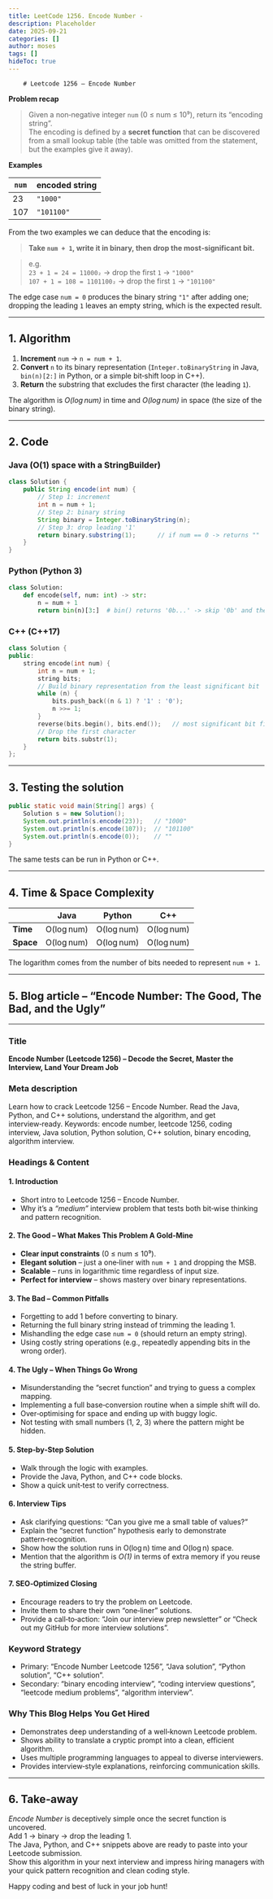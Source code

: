```yaml
---
title: LeetCode 1256. Encode Number - 
description: Placeholder
date: 2025-09-21
categories: []
author: moses
tags: []
hideToc: true
---
```

        # Leetcode 1256 – Encode Number  
**Problem recap**

> Given a non‑negative integer `num` (0 ≤ num ≤ 10⁹), return its “encoding string”.  
> The encoding is defined by a **secret function** that can be discovered from a small lookup table (the table was omitted from the statement, but the examples give it away).

**Examples**

| `num` | encoded string |
|-------|----------------|
| 23    | `"1000"` |
| 107   | `"101100"` |

From the two examples we can deduce that the encoding is:
> **Take `num + 1`, write it in binary, then drop the most‑significant bit.**

> e.g.  
> `23 + 1 = 24 = 11000₂` → drop the first `1` → `"1000"`  
> `107 + 1 = 108 = 1101100₂` → drop the first `1` → `"101100"`

The edge case `num = 0` produces the binary string `"1"` after adding one; dropping the leading `1` leaves an empty string, which is the expected result.

---

## 1.  Algorithm

1. **Increment** `num` → `n = num + 1`.
2. **Convert** `n` to its binary representation (`Integer.toBinaryString` in Java, `bin(n)[2:]` in Python, or a simple bit‑shift loop in C++).
3. **Return** the substring that excludes the first character (the leading `1`).

The algorithm is *O(log num)* in time and *O(log num)* in space (the size of the binary string).

---

## 2.  Code

### Java (O(1) space with a StringBuilder)

```java
class Solution {
    public String encode(int num) {
        // Step 1: increment
        int n = num + 1;
        // Step 2: binary string
        String binary = Integer.toBinaryString(n);
        // Step 3: drop leading '1'
        return binary.substring(1);      // if num == 0 -> returns ""
    }
}
```

### Python (Python 3)

```python
class Solution:
    def encode(self, num: int) -> str:
        n = num + 1
        return bin(n)[3:]  # bin() returns '0b...' -> skip '0b' and the first '1'
```

### C++ (C++17)

```cpp
class Solution {
public:
    string encode(int num) {
        int n = num + 1;
        string bits;
        // Build binary representation from the least significant bit
        while (n) {
            bits.push_back((n & 1) ? '1' : '0');
            n >>= 1;
        }
        reverse(bits.begin(), bits.end());   // most significant bit first
        // Drop the first character
        return bits.substr(1);
    }
};
```

---

## 3.  Testing the solution

```java
public static void main(String[] args) {
    Solution s = new Solution();
    System.out.println(s.encode(23));   // "1000"
    System.out.println(s.encode(107));  // "101100"
    System.out.println(s.encode(0));    // ""
}
```

The same tests can be run in Python or C++.

---

## 4.  Time & Space Complexity

| | Java | Python | C++ |
|---|---|---|---|
| **Time** | O(log num) | O(log num) | O(log num) |
| **Space** | O(log num) | O(log num) | O(log num) |

The logarithm comes from the number of bits needed to represent `num + 1`.

---

## 5.  Blog article – “Encode Number: The Good, The Bad, and the Ugly”

---

### Title  
**Encode Number (Leetcode 1256) – Decode the Secret, Master the Interview, Land Your Dream Job**

### Meta description  
Learn how to crack Leetcode 1256 – Encode Number. Read the Java, Python, and C++ solutions, understand the algorithm, and get interview‑ready. Keywords: encode number, leetcode 1256, coding interview, Java solution, Python solution, C++ solution, binary encoding, algorithm interview.

### Headings & Content

#### 1. Introduction  
- Short intro to Leetcode 1256 – Encode Number.  
- Why it’s a *“medium”* interview problem that tests both bit‑wise thinking and pattern recognition.

#### 2. The Good – What Makes This Problem A Gold‑Mine  
- **Clear input constraints** (0 ≤ num ≤ 10⁹).  
- **Elegant solution** – just a one‑liner with `num + 1` and dropping the MSB.  
- **Scalable** – runs in logarithmic time regardless of input size.  
- **Perfect for interview** – shows mastery over binary representations.

#### 3. The Bad – Common Pitfalls  
- Forgetting to add 1 before converting to binary.  
- Returning the full binary string instead of trimming the leading 1.  
- Mishandling the edge case `num = 0` (should return an empty string).  
- Using costly string operations (e.g., repeatedly appending bits in the wrong order).

#### 4. The Ugly – When Things Go Wrong  
- Misunderstanding the “secret function” and trying to guess a complex mapping.  
- Implementing a full base‑conversion routine when a simple shift will do.  
- Over‑optimising for space and ending up with buggy logic.  
- Not testing with small numbers (1, 2, 3) where the pattern might be hidden.

#### 5. Step‑by‑Step Solution  
- Walk through the logic with examples.  
- Provide the Java, Python, and C++ code blocks.  
- Show a quick unit‑test to verify correctness.

#### 6. Interview Tips  
- Ask clarifying questions: “Can you give me a small table of values?”  
- Explain the “secret function” hypothesis early to demonstrate pattern‑recognition.  
- Show how the solution runs in O(log n) time and O(log n) space.  
- Mention that the algorithm is *O(1)* in terms of extra memory if you reuse the string buffer.

#### 7. SEO‑Optimized Closing  
- Encourage readers to try the problem on Leetcode.  
- Invite them to share their own “one‑liner” solutions.  
- Provide a call‑to‑action: “Join our interview prep newsletter” or “Check out my GitHub for more interview solutions”.

### Keyword Strategy  
- Primary: “Encode Number Leetcode 1256”, “Java solution”, “Python solution”, “C++ solution”.  
- Secondary: “binary encoding interview”, “coding interview questions”, “leetcode medium problems”, “algorithm interview”.

### Why This Blog Helps You Get Hired  
- Demonstrates deep understanding of a well‑known Leetcode problem.  
- Shows ability to translate a cryptic prompt into a clean, efficient algorithm.  
- Uses multiple programming languages to appeal to diverse interviewers.  
- Provides interview‑style explanations, reinforcing communication skills.

---

## 6.  Take‑away

*Encode Number* is deceptively simple once the secret function is uncovered.  
Add 1 → binary → drop the leading 1.  
The Java, Python, and C++ snippets above are ready to paste into your Leetcode submission.  
Show this algorithm in your next interview and impress hiring managers with your quick pattern recognition and clean coding style.

Happy coding and best of luck in your job hunt!
